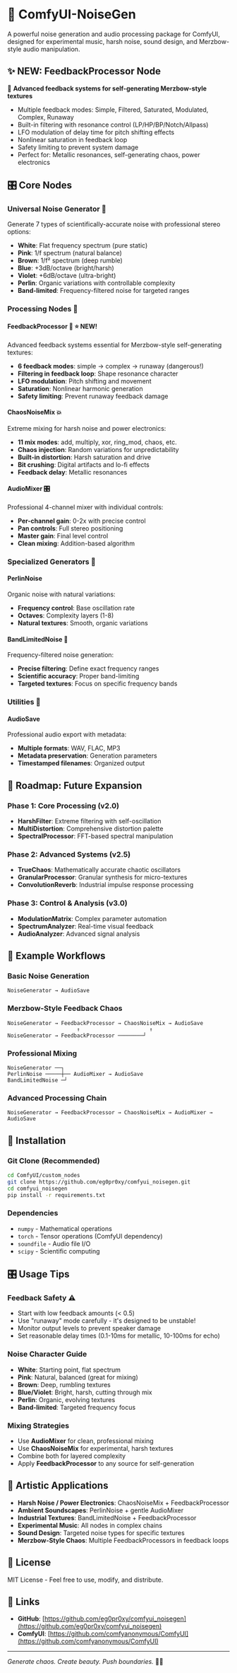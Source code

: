 # 🎵 ComfyUI-NoiseGen

A powerful noise generation and audio processing package for ComfyUI, designed for experimental music, harsh noise, sound design, and Merzbow-style audio manipulation.

## ✨ **NEW: FeedbackProcessor Node** 
🔄 **Advanced feedback systems for self-generating Merzbow-style textures**
- Multiple feedback modes: Simple, Filtered, Saturated, Modulated, Complex, Runaway
- Built-in filtering with resonance control (LP/HP/BP/Notch/Allpass)
- LFO modulation of delay time for pitch shifting effects
- Nonlinear saturation in feedback loop
- Safety limiting to prevent system damage
- Perfect for: Metallic resonances, self-generating chaos, power electronics

## 🎛️ **Core Nodes**

### **Universal Noise Generator** 🎵
Generate 7 types of scientifically-accurate noise with professional stereo options:
- **White**: Flat frequency spectrum (pure static)
- **Pink**: 1/f spectrum (natural balance)  
- **Brown**: 1/f² spectrum (deep rumble)
- **Blue**: +3dB/octave (bright/harsh)
- **Violet**: +6dB/octave (ultra-bright)
- **Perlin**: Organic variations with controllable complexity
- **Band-limited**: Frequency-filtered noise for targeted ranges

### **Processing Nodes** 🔧

#### **FeedbackProcessor** 🔄 ⭐ NEW!
Advanced feedback systems essential for Merzbow-style self-generating textures:
- **6 feedback modes**: simple → complex → runaway (dangerous!)
- **Filtering in feedback loop**: Shape resonance character
- **LFO modulation**: Pitch shifting and movement  
- **Saturation**: Nonlinear harmonic generation
- **Safety limiting**: Prevent runaway feedback damage

#### **ChaosNoiseMix** 💥  
Extreme mixing for harsh noise and power electronics:
- **11 mix modes**: add, multiply, xor, ring_mod, chaos, etc.
- **Chaos injection**: Random variations for unpredictability
- **Built-in distortion**: Harsh saturation and drive
- **Bit crushing**: Digital artifacts and lo-fi effects
- **Feedback delay**: Metallic resonances

#### **AudioMixer** 🎛️
Professional 4-channel mixer with individual controls:
- **Per-channel gain**: 0-2x with precise control
- **Pan controls**: Full stereo positioning
- **Master gain**: Final level control
- **Clean mixing**: Addition-based algorithm

### **Specialized Generators** 🌊

#### **PerlinNoise** 
Organic noise with natural variations:
- **Frequency control**: Base oscillation rate
- **Octaves**: Complexity layers (1-8)
- **Natural textures**: Smooth, organic variations

#### **BandLimitedNoise** 📡
Frequency-filtered noise generation:
- **Precise filtering**: Define exact frequency ranges
- **Scientific accuracy**: Proper band-limiting
- **Targeted textures**: Focus on specific frequency bands

### **Utilities** 💾

#### **AudioSave**
Professional audio export with metadata:
- **Multiple formats**: WAV, FLAC, MP3
- **Metadata preservation**: Generation parameters
- **Timestamped filenames**: Organized output

## 🚀 **Roadmap: Future Expansion**

### **Phase 1: Core Processing (v2.0)**
- **HarshFilter**: Extreme filtering with self-oscillation
- **MultiDistortion**: Comprehensive distortion palette
- **SpectralProcessor**: FFT-based spectral manipulation

### **Phase 2: Advanced Systems (v2.5)**  
- **TrueChaos**: Mathematically accurate chaotic oscillators
- **GranularProcessor**: Granular synthesis for micro-textures
- **ConvolutionReverb**: Industrial impulse response processing

### **Phase 3: Control & Analysis (v3.0)**
- **ModulationMatrix**: Complex parameter automation
- **SpectrumAnalyzer**: Real-time visual feedback
- **AudioAnalyzer**: Advanced signal analysis

## 🎵 **Example Workflows**

### **Basic Noise Generation**
```
NoiseGenerator → AudioSave
```

### **Merzbow-Style Feedback Chaos**
```
NoiseGenerator → FeedbackProcessor → ChaosNoiseMix → AudioSave
                      ↑                      ↑
NoiseGenerator → FeedbackProcessor ────────┘
```

### **Professional Mixing**
```
NoiseGenerator ──┐
PerlinNoise ─────┼── AudioMixer → AudioSave
BandLimitedNoise ─┘
```

### **Advanced Processing Chain**  
```
NoiseGenerator → FeedbackProcessor → ChaosNoiseMix → AudioMixer → AudioSave
```

## 🔧 **Installation**

### **Git Clone (Recommended)**
```bash
cd ComfyUI/custom_nodes
git clone https://github.com/eg0pr0xy/comfyui_noisegen.git
cd comfyui_noisegen
pip install -r requirements.txt
```

### **Dependencies**
- `numpy` - Mathematical operations
- `torch` - Tensor operations (ComfyUI dependency)
- `soundfile` - Audio file I/O
- `scipy` - Scientific computing

## 🎛️ **Usage Tips**

### **Feedback Safety** ⚠️
- Start with low feedback amounts (< 0.5)
- Use "runaway" mode carefully - it's designed to be unstable!
- Monitor output levels to prevent speaker damage
- Set reasonable delay times (0.1-10ms for metallic, 10-100ms for echo)

### **Noise Character Guide**
- **White**: Starting point, flat spectrum
- **Pink**: Natural, balanced (great for mixing)
- **Brown**: Deep, rumbling textures
- **Blue/Violet**: Bright, harsh, cutting through mix
- **Perlin**: Organic, evolving textures
- **Band-limited**: Targeted frequency focus

### **Mixing Strategies**
- Use **AudioMixer** for clean, professional mixing
- Use **ChaosNoiseMix** for experimental, harsh textures
- Combine both for layered complexity
- Apply **FeedbackProcessor** to any source for self-generation

## 🎼 **Artistic Applications**

- **Harsh Noise / Power Electronics**: ChaosNoiseMix + FeedbackProcessor
- **Ambient Soundscapes**: PerlinNoise + gentle AudioMixer
- **Industrial Textures**: BandLimitedNoise + FeedbackProcessor  
- **Experimental Music**: All nodes in complex chains
- **Sound Design**: Targeted noise types for specific textures
- **Merzbow-Style Chaos**: Multiple FeedbackProcessors in feedback loops

## 📝 **License**

MIT License - Feel free to use, modify, and distribute.

## 🔗 **Links**

- **GitHub**: [https://github.com/eg0pr0xy/comfyui_noisegen](https://github.com/eg0pr0xy/comfyui_noisegen)
- **ComfyUI**: [https://github.com/comfyanonymous/ComfyUI](https://github.com/comfyanonymous/ComfyUI)

---

*Generate chaos. Create beauty. Push boundaries.* 🎵💥 
